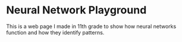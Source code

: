 # Neural Network Playground

This is a web page I made in 11th grade to show how neural networks function and how they identify patterns.
